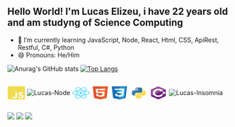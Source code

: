## Hello World! I'm Lucas Elizeu, i have 22 years old and am studyng of Science Computing

- 🌱 I’m currently learning JavaScript, Node, React, Html, CSS, ApiRest, Restful, C#, Python
- 😄 Pronouns: He/Him

![Anurag's GitHub stats](https://github-readme-stats.vercel.app/api?username=lucaselizzeu&show_icons=true&theme=tokyonight)
[![Top Langs](https://github-readme-stats.vercel.app/api/top-langs/?username=lucaselizzeu)](https://github.com/anuraghazra/github-readme-stats)

<div style="display: inline_block"><br>
  <img align="center" alt="Lucas-Js" height="30" width="40" src="https://raw.githubusercontent.com/devicons/devicon/master/icons/javascript/javascript-plain.svg">
  <img align="center" alt="Lucas-Node" height="30" width="40" img src="https://cdn.jsdelivr.net/gh/devicons/devicon@latest/icons/nodejs/nodejs-original-wordmark.svg">
  <img align="center" alt="Lucas-React" height="30" width="40" src="https://raw.githubusercontent.com/devicons/devicon/master/icons/react/react-original.svg">
  <img align="center" alt="Lucas-HTML" height="30" width="40" src="https://raw.githubusercontent.com/devicons/devicon/master/icons/html5/html5-original.svg">
  <img align="center" alt="Lucas-CSS" height="30" width="40" src="https://raw.githubusercontent.com/devicons/devicon/master/icons/css3/css3-original.svg">
  <img align="center" alt="Lycas-Python" height="30" width="40" src="https://raw.githubusercontent.com/devicons/devicon/master/icons/python/python-original.svg">
  <img align="center" alt="Lucas-Csharp" height="30" width="40" src="https://raw.githubusercontent.com/devicons/devicon/master/icons/csharp/csharp-original.svg">
  <img align="center" alt="Lucas-Insomnia" height="30" width="40" src="https://cdn.jsdelivr.net/gh/devicons/devicon@latest/icons/insomnia/insomnia-original.svg">

</div>

  ##
  
<div> 
  <a href="https://www.instagram.com/lucaselizzeu/" target="_blank"><img src="https://img.shields.io/badge/-Instagram-%23E4405F?style=for-the-badge&logo=instagram&logoColor=white" target="_blank"></a>
  <a href = "mailto:lucaselizzeu@gmail.com"><img src="https://img.shields.io/badge/Gmail-D14836?style=for-the-badge&logo=gmail&logoColor=white"></a>
  <a href="https://www.linkedin.com/in/lucaselizzeu/" target="_blank"><img src="https://img.shields.io/badge/-LinkedIn-%230077B5?style=for-the-badge&logo=linkedin&logoColor=white" target="_blank"></a>
</div>

